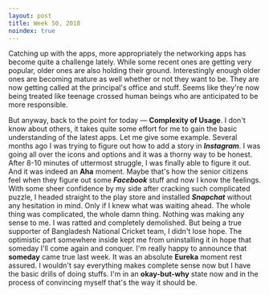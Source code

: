 ```yaml
---
layout: post
title: Week 50, 2018
noindex: true
---
```


Catching up with the apps, more appropriately the networking apps has become quite a challenge lately. While some recent ones are getting very popular, older ones are also holding their ground. Interestingly enough older ones are becoming mature as well whether or not they want to be. They are now getting called at the principal's office and stuff. Seems like they're now being treated like teenage crossed human beings who are anticipated to be more responsible.

But anyway, back to the point for today — **Complexity of Usage**. I don't know about others, it takes quite some effort for me to gain the basic understanding of the latest apps. Let me give some example. Several months ago I was trying to figure out how to add a story in ***Instagram***. I was going all over the icons and options and it was a thorny way to be honest. After 8-10 minutes of uttermost struggle, I was finally able to figure it out. And it was indeed an **Aha** moment. Maybe that's how the senior citizens feel when they figure out some ***Facebook*** stuff and now I know the feelings. With some sheer confidence by my side after cracking such complicated puzzle, I headed straight to the play store and installed ***Snapchat*** without any hesitation in mind. Only if I knew what was waiting ahead. The whole thing was complicated, the whole damn thing. Nothing was making any sense to me. I was ratted and completely demolished. But being a true supporter of Bangladesh National Cricket team, I didn't lose hope. The optimistic part somewhere inside kept me from uninstalling it in hope that someday I'll come again and conquer. I'm really happy to announce that **someday** came true last week. It was an absolute **Eureka** moment rest assured. I wouldn't say everything makes complete sense now but I have the basic drills of doing stuffs. I'm in an **okay-but-why** state now and in the process of convincing myself that's the way it should be.

